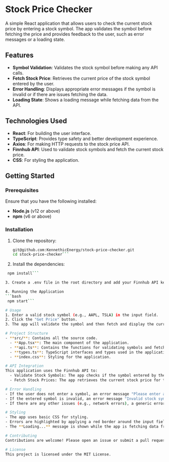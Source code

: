 # Stock Price Checker

A simple React application that allows users to check the current stock price by entering a stock symbol. The app validates the symbol before fetching the price and provides feedback to the user, such as error messages or a loading state.

## Features

- **Symbol Validation**: Validates the stock symbol before making any API calls.
- **Fetch Stock Price**: Retrieves the current price of the stock symbol entered by the user.
- **Error Handling**: Displays appropriate error messages if the symbol is invalid or if there are issues fetching the data.
- **Loading State**: Shows a loading message while fetching data from the API.

## Technologies Used

- **React**: For building the user interface.
- **TypeScript**: Provides type safety and better development experience.
- **Axios**: For making HTTP requests to the stock price API.
- **Finnhub API**: Used to validate stock symbols and fetch the current stock price.
- **CSS**: For styling the application.

## Getting Started

### Prerequisites

Ensure that you have the following installed:

- **Node.js** (v12 or above)
- **npm** (v6 or above)

### Installation

1. Clone the repository:

   ```bash
   git@github.com:KennethicEnergy/stock-price-checker.git
   cd stock-price-checker```

2. Install the dependencies:
  ```bash
   npm install```

3. Create a .env file in the root directory and add your Finnhub API key

4. Running the Application
  ```bash
   npm start```

# Usage
  1. Enter a valid stock symbol (e.g., AAPL, TSLA) in the input field.
  2. Click the "Get Price" button.
  3. The app will validate the symbol and then fetch and display the current stock price.

# Project Structure
  - **src/**: Contains all the source code.
    - **App.tsx**: The main component of the application.
    - **api.ts**: Contains the functions for validating symbols and fetching stock prices.
    - **types.ts**: TypeScript interfaces and types used in the application.
    - **index.css**: Styling for the application.

# API Integration
  This application uses the Finnhub API to:
    - Validate Stock Symbols: The app checks if the symbol entered by the user is valid.
    - Fetch Stock Prices: The app retrieves the current stock price for the valid symbol.

# Error Handling
  - If the user does not enter a symbol, an error message "Please enter a stock symbol" is displayed.
  - If the entered symbol is invalid, an error message "Invalid stock symbol" is shown.
  - If there are any other issues (e.g., network errors), a generic error message "An error occurred" is displayed.

# Styling
  - The app uses basic CSS for styling.
  - Errors are highlighted by applying a red border around the input field.
  - The **Loading...** message is shown while the app is fetching data from the API.

# Contributing
Contributions are welcome! Please open an issue or submit a pull request if you have any improvements or bug fixes.

# License
This project is licensed under the MIT License. 

